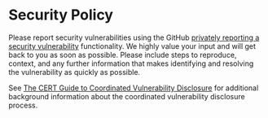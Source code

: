 <!--

This source file is part of the Stanford Biodesign Digital Health Group open-source organization

SPDX-FileCopyrightText: 2022 Stanford University and the project authors (see CONTRIBUTORS.md)

SPDX-License-Identifier: MIT

-->

# Security Policy

Please report security vulnerabilities using the GitHub [privately reporting a security vulnerability](https://docs.github.com/en/code-security/security-advisories/guidance-on-reporting-and-writing/best-practices-for-writing-repository-security-advisories) functionality.
We highly value your input and will get back to you as soon as possible. Please include steps to reproduce, context, and any further information that makes identifying and resolving the vulnerability as quickly as possible.

See [The CERT Guide to Coordinated Vulnerability Disclosure](https://vuls.cert.org/CERT-Guide-to-CVD/) for additional background information about the coordinated vulnerability disclosure process.
